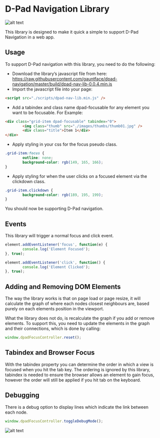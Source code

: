 D-Pad Navigation Library
=========

![alt text](http://i.imgur.com/1LcHG7j.png "D-Pad Navigation Library Demo Image")

This library is designed to make it quick a simple to support D-Pad Navigation in a web app.

Usage
-----

To support D-Pad navigation with this library, you need to do the following:

  - Download the library’s javascript file from here: https://raw.githubusercontent.com/gauntface/dpad-navigation/master/build/dpad-nav-lib-0.0.4.min.js
  - Import the javascript file into your page:
```html
<script src="./scripts/dpad-nav-lib.min.js" />
```
  - Add a tabindex and class name dpad-focusable for any element you want to be     focusable.
    For Example:
```html
<div class="grid-item dpad-focusable" tabindex="0">
        <img class="thumb" src="./images/thumbs/thumb01.jpg" />
        <div class="title">Item 1</div>
</div>
```

  - Apply styling in your css for the focus pseudo class.
```css  
.grid-item:focus {
        outline: none;
        background-color: rgb(149, 165, 166);
} 
```

  - Apply styling for when the user clicks on a focused element via the clickdown class.
```css  
.grid-item.clickdown {
        background-color: rgb(189, 195, 199);
}
```

You should now be supporting D-Pad navigation.

Events
------

This library will trigger a normal focus and click event.

```js
element.addEventListener('focus', function(e) {
        console.log('Element Focused');
}, true);

element.addEventListener('click', function() {
        console.log('Element Clicked');
}, true);
```

Adding and Removing DOM Elements
--------------------------------

The way the library works is that on page load or page resize, it will calculate the graph of where each nodes closest neighbours are, based purely on each elements position in the viewport.

What the library does not do, is recalculate the graph if you add or remove elements. To support this, you need to update the elements in the graph and their connections, which is done by calling:

```js
window.dpadFocusController.reset();
```

Tabindex and Browser Focus
---------------------------

With the tabindex property you can determine the order in which a view is focused when you hit the tab key. The ordering is ignored by this library, tabindex is needed to ensure the browser allows an element to gain focus, however the order will still be applied if you hit tab on the keyboard.

Debugging
---------

There is a debug option to display lines which indicate the link between each node.

```js
window.dpadFocusController.toggleDebugMode();
```

![alt text](http://i.imgur.com/7PT6tAa.png "D-Pad Navigation Library Demo Debug Mode Image")

